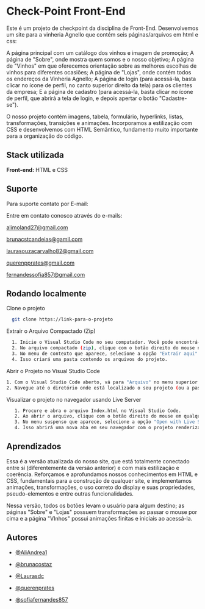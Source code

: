 
# Check-Point Front-End

Este é um projeto de checkpoint da disciplina de Front-End. Desenvolvemos um site para a vinheria Agnello que contém seis páginas/arquivos em html e css:

A página principal com um catálogo dos vinhos e imagem de promoção;
A página de "Sobre", onde mostra quem somos e o nosso objetivo;
A página de "Vinhos" em que oferecemos orientação sobre as melhores escolhas de vinhos para diferentes ocasiões;
A página de "Lojas", onde contém todos os endereços da Vinheria Agnello;
A página de login (para acessá-la, basta clicar no ícone de perfil, no canto superior direito da tela) para os clientes da empresa;
E a página de cadastro (para acessá-la, basta clicar no ícone de perfil, que abrirá a tela de login, e depois apertar o botão "Cadastre-se").

O nosso projeto contém imagens, tabela, formulário, hyperlinks, listas, transformações, transições e animações. Incorporamos a estilização com CSS e desenvolvemos com HTML Semântico, fundamento muito importante para a organização do código.


## Stack utilizada

**Front-end:** HTML e CSS



## Suporte

Para suporte contato por E-mail:

Entre em contato conosco através do e-mails: 

alimoland27@gmail.com

brunacstcandeias@gamil.com

laurasouzacarvalho82@gmail.com

querenpprates@gmail.com

fernandessofia857@gmail.com


## Rodando localmente

Clone o projeto

```bash
  git clone https://link-para-o-projeto
```

Extrair o Arquivo Compactado (Zip)

```bash
  1. Inicie o Visual Studio Code no seu computador. Você pode encontrá-lo no menu de aplicativos ou na barra de tarefas, dependendo do seu sistema operacional.
  2. No arquivo compactado (zip), clique com o botão direito do mouse no arquivo zip.
  3. No menu de contexto que aparece, selecione a opção "Extrair aqui" ou "Extrair tudo" (as opções exatas podem variar dependendo do sistema operacional).
  4. Isso criará uma pasta contendo os arquivos do projeto.

```
Abrir o Projeto no Visual Studio Code
```bash
1. Com o Visual Studio Code aberto, vá para "Arquivo" no menu superior esquerdo e selecione "Abrir Pasta...".
2. Navegue até o diretório onde está localizado o seu projeto (ou a pasta que você extraiu do arquivo zip) e clique em "Selecionar Pasta" para abrir.
```

Visualizar o projeto no navegador usando Live Server

```bash
   1. Procure e abra o arquivo Index.html no Visual Studio Code.
   2. Ao abrir o arquivo, clique com o botão direito do mouse em qualquer área do código.
   3. No menu suspenso que aparece, selecione a opção "Open with Live Server".
   4. Isso abrirá uma nova aba em seu navegador com o projeto renderizado.
```


## Aprendizados

Essa é a versão atualizada do nosso site, que está totalmente conectado entre si (diferentemente da versão anterior) e com mais estilização e coerência. Reforçamos e aprofundamos nossos conhecimentos em HTML e CSS, fundamentais para a construção de qualquer site, e implementamos animações, transformações, o uso correto do display e suas propriedades, pseudo-elementos e entre outras funcionalidades. 

Nessa versão, todos os botões levam o usuário para algum destino; as páginas "Sobre" e "Lojas" possuem transformações ao passar o mouse por cima e a página "VInhos" possui animações finitas e iniciais ao acessá-la. 


## Autores

- [@AliAndrea1](https://github.com/AliAndrea1)

- [@brunacostaz](https://github.com/brunacostaz)

- [@Laurasdc](https://github.com/Laurasdc)

- [@querenprates](https://github.com/querenprates)

- [@sofiafernandes857](https://github.com/sofiafernandes857)

